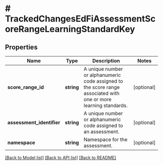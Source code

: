 # # TrackedChangesEdFiAssessmentScoreRangeLearningStandardKey

## Properties

Name | Type | Description | Notes
------------ | ------------- | ------------- | -------------
**score_range_id** | **string** | A unique number or alphanumeric code assigned to the score range associated with one or more learning standards. | [optional]
**assessment_identifier** | **string** | A unique number or alphanumeric code assigned to an assessment. | [optional]
**namespace** | **string** | Namespace for the assessment. | [optional]

[[Back to Model list]](../../README.md#models) [[Back to API list]](../../README.md#endpoints) [[Back to README]](../../README.md)

